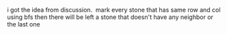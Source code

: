 i got the idea from discussion.
​
mark every stone that has same row and col using bfs
then there will be left a stone that doesn't have any neighbor or the last one